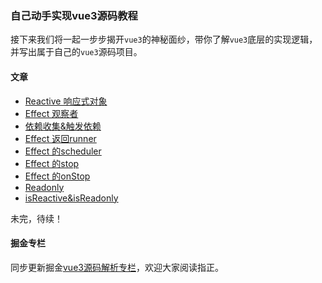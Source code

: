 ### 自己动手实现vue3源码教程

接下来我们将一起一步步揭开`vue3`的神秘面纱，带你了解`vue3`底层的实现逻辑，并写出属于自己的`vue3`源码项目。

#### 文章

- [Reactive 响应式对象](./doc/mini-vue/响应式对象.md)
- [Effect 观察者](./doc/mini-vue/观察者.md)
- [依赖收集&触发依赖](./doc/mini-vue/依赖收集.md)
- [Effect 返回runner](./doc/mini-vue/返回runner.md)
- [Effect 的scheduler](./doc/mini-vue/scheduler.md)
- [Effect 的stop](./doc/mini-vue/stop.md)
- [Effect 的onStop](./doc/mini-vue/onStop.md)
- [Readonly](./doc/mini-vue/readonly.md)
- [isReactive&isReadonly](./doc/mini-vue/isReactive&isReadonly.md)


未完，待续！


#### 掘金专栏

同步更新掘金[vue3源码解析专栏](https://juejin.cn/column/6976865076380696584)，欢迎大家阅读指正。


<!-- ### 鸣谢

特别感谢[`mini-vue`](https://github.com/cuixiaorui/mini-vue)的作者`崔大`，一个偶然的机会得知`mini-vue`这个开源库，当时正值`vue2`向`vue3`转型的阶段，看着与`vue2`截然不同的编码方式，又不想去看枯燥乏味的文档，一时间竟不知如何去学习了，于是尝试着在`B站`到处找关于`vue3`的相关视频，结果都是千篇一律的教学套路，写了几年的`vue`，从`1`到`3`，我居然完全不懂何为`响应式`，何为`diff算法`，`vue`又是如何将`.vue`打包成浏览器能解析的js代码，里面的每一个`api`又是什么原理，曾一度陷入绝望，甚至有些怀疑自己，白做这么多年前端了。

### 推荐

就在去年年底，得知`mini-vue`还有配套的视频教程，之前也在B站看过崔大的其他视频，觉得挺不错，于是果断入手，由于工作繁忙，到最近半个月才有时间来看，看完一遍之后，对`vue`也不再觉得陌生了，了解`vue`背后的逻辑之后，顺带也学习了`vue3`的api，还学习了一些`jest`测试技能和代码重构的思想，现在想着凭着自己的记忆和github提交记录，准备自己再来实现一遍，边实现边记录，写下自己的一些了解，供大家阅读。 -->